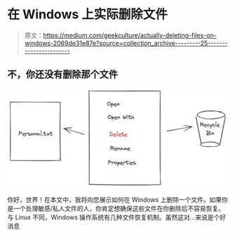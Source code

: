 # 在 Windows 上实际删除文件

> 原文：<https://medium.com/geekculture/actually-deleting-files-on-windows-2069de31e87e?source=collection_archive---------25----------------------->

## 不，你还没有删除那个文件

![](img/1a19c65e3f6a29b5d69341ca3e7acbd0.png)

你好，世界！在本文中，我将向您展示如何在 Windows 上删除一个文件。如果你是一个处理敏感/私人文件的人，你肯定想确保这些文件在你删除后不容易恢复。与 Linux 不同，Windows 操作系统有几种文件恢复机制。虽然这对…来说是个好消息